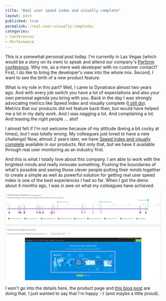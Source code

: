 ```yaml
---
title: "Real user speed index and visually complete"
layout: post
published: true
permalink: /real-user-visually-complete/
categories:
- Conferences
- Performance
---
```


This is a somewhat personal post today. I'm currently in Las Vegas (which would be a story on its own) to
speak and attend our company's [Perform conference](https://www.dynatrace.com/perform). Why me, as a mere
web developer with no customer contact? First, I do like to bring the developer's view into the whole mix.
Second, I want to see the birth of a new product feature.

What is my role in this part? Well, I came to Dynatrace almost two years ago. And with every job switch you 
have a lot of expectations and also your own personal agenda you bring with you. Back in the day I was strongly
advocating metrics like Speed Index and visually complete ([I still do](/speed-index-explained-topconf/)).
Metrics that our products did not feature back then, but would have helped me a lot in my daily work. 
And I was nagging a lot. And complaining a lot. And teasing the right people ... alot! 

I almost felt if I'm not welcome because of my attitude (being a bit cocky at times), but I was 
totally wrong. My colleagues just loved to have a new challenge! Now, almost 2 years later, we have
[Speed Index and visually complete](https://www.dynatrace.com/capabilities/digital-experience-monitoring/visually-complete/) available in
our products. Not only that, but we have it available through real user monitoring as an industry first.

And this is what I totally love about this company. I am able to work with the brightest minds and really
innovate something. Pushing the boundaries of what's possible and seeing those clever people putting their minds
together to create a simple as well as powerful solution for getting real user speed index is one of the 
best experiences I had so far. When I got the demo about 4 months ago, I was in awe on what my colleagues have
achieved. 

![Real user speed index and visually complete inspection](/wp-content/uploads/si.png)

I won't go into the details here, the product page and [this blog post](https://www.dynatrace.com/blog/visually-complete-speed-index-for-real-user-monitoring-rum/) are doing that.
I just wanted to say that I'm happy :-) (and maybe a little proud).
